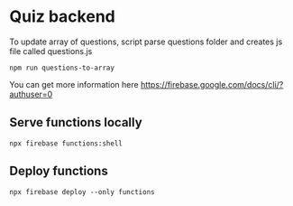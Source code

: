 # Quiz backend
To update array of questions, script parse questions folder and creates js file called questions.js
```
npm run questions-to-array
```
You can get more information here https://firebase.google.com/docs/cli/?authuser=0

## Serve functions locally
```
npx firebase functions:shell
```
## Deploy functions
```
npx firebase deploy --only functions
```
